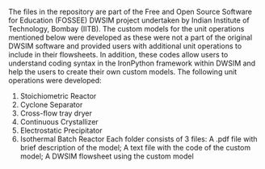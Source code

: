 The files in the repository are part of the Free and Open Source Software for Education (FOSSEE) DWSIM project undertaken by Indian Institute of Technology, Bombay (IITB).
The custom models for the unit operations mentioned below were developed as these were not a part of the original DWSIM software and provided users with additional unit operations 
to include in their flowsheets. In addition, these codes allow users to understand coding syntax in the IronPython framework within DWSIM and help the users to create their own custom models.
The following unit operations were developed:
1) Stoichiometric Reactor
2) Cyclone Separator
3) Cross-flow tray dryer
4) Continuous Crystallizer
5) Electrostatic Precipitator
6) Isothermal Batch Reactor
Each folder consists of 3 files: A .pdf file with brief description of the model; A text file with the code of the custom model; A DWSIM flowsheet using the custom model
